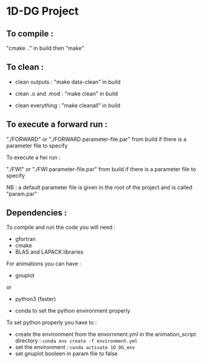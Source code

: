 # 1D-DG Project

## To compile :
"cmake .." in build then "make"

## To clean :
- clean outputs : "make data-clean" in build

- clean .o and .mod : "make clean" in build

- clean everything : "make cleanall" in build

## To execute a forward run :

"./FORWARD" or "./FORWARD parameter-file.par" from build if there is a parameter file to specify

To execute a fwi run :

"./FWI" or "./FWI parameter-file.par" from build if there is a parameter file to specify

NB : a default parameter file is given in the root of the project and is called "param.par"

## Dependencies :
To compile and run the code you will need :

- gfortran
- cmake
- BLAS and LAPACK libraries

For animations you can have :

- gnuplot

or

- python3 (faster)

- conda to set the python environment properly

To set python properly you have to :
- create the environment from the envornment.yml in the animation_script directory : `conda env create -f environment.yml`
- set the environment : `conda activate 1D_DG_env`
- set gnuplot booleen in param file to false
